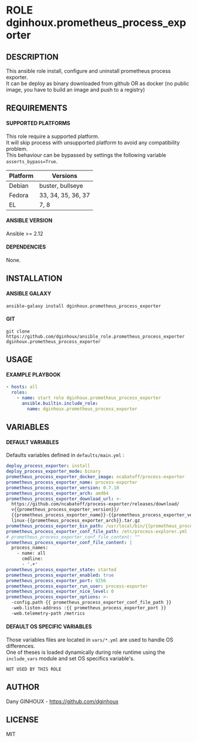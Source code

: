 # ROLE dginhoux.prometheus_process_exporter



## DESCRIPTION

This ansible role install, configure and uninstall prometheus process exporter.<br />
It can be deploy as binary downloaded from github OR as docker (no public image, you have to build an image and push to a registry)



## REQUIREMENTS

#### SUPPORTED PLATFORMS

This role require a supported platform.<br />
It will skip process with unsupported platform to avoid any compatibility problem.<br />
This behaviour can be bypassed by settings the following variable `asserts_bypass=True`.

| Platform | Versions |
|----------|----------|
| Debian | buster, bullseye |
| Fedora | 33, 34, 35, 36, 37 |
| EL | 7, 8 |

#### ANSIBLE VERSION

Ansible >= 2.12

#### DEPENDENCIES

None.



## INSTALLATION

#### ANSIBLE GALAXY

```shell
ansible-galaxy install dginhoux.prometheus_process_exporter
```
#### GIT

```shell
git clone https://github.com/dginhoux/ansible_role.prometheus_process_exporter dginhoux.prometheus_process_exporter
```


## USAGE

#### EXAMPLE PLAYBOOK

```yaml
- hosts: all
  roles:
    - name: start role dginhoux.prometheus_process_exporter
      ansible.builtin.include_role:
        name: dginhoux.prometheus_process_exporter
```


## VARIABLES

#### DEFAULT VARIABLES

Defaults variables defined in `defaults/main.yml` : 

```yaml
deploy_process_exporter: install
deploy_process_exporter_mode: binary
prometheus_process_exporter_docker_image: ncabatoff/process-exporter
prometheus_process_exporter_name: process-exporter
prometheus_process_exporter_version: 0.7.10
prometheus_process_exporter_arch: amd64
prometheus_process_exporter_download_url: >-
  https://github.com/ncabatoff/process-exporter/releases/download/
  v{{prometheus_process_exporter_version}}/
  {{prometheus_process_exporter_name}}-{{prometheus_process_exporter_version}}.
  linux-{{prometheus_process_exporter_arch}}.tar.gz
prometheus_process_exporter_bin_path: /usr/local/bin/{{prometheus_process_exporter_name}}
prometheus_process_exporter_conf_file_path: /etc/process-explorer.yml
# prometheus_process_exporter_conf_file_content: ""
prometheus_process_exporter_conf_file_content: |
  process_names:
    - name: all
      cmdline: 
      - '.+'
prometheus_process_exporter_state: started
prometheus_process_exporter_enabled: true
prometheus_process_exporter_port: 9256
prometheus_process_exporter_run_user: process-exporter
prometheus_process_exporter_nice_level: 0
prometheus_process_exporter_options: >-
  -config.path {{ prometheus_process_exporter_conf_file_path }}
  -web.listen-address :{{ prometheus_process_exporter_port }}
  -web.telemetry-path /metrics
```

#### DEFAULT OS SPECIFIC VARIABLES

Those variables files are located in `vars/*.yml` are used to handle OS differences.<br />
One of theses is loaded dynamically during role runtime using the `include_vars` module and set OS specifics variable's.

`NOT USED BY THIS ROLE`



## AUTHOR

Dany GINHOUX - https://github.com/dginhoux



## LICENSE

MIT
